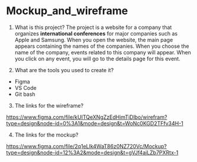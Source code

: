 # Mockup_and_wireframe
1. What is this project?
The project is a website for a company that organizes **international conferences** for major companies such as Apple and Samsung. When you open the website, the main page appears containing the names of the companies. When you choose the name of the company, events related to this company will appear. When you click on any event, you will go to the details page for this event.


2. What are the tools you used to create it?
 
- Figma
- VS Code
- Git bash 


3. The links for the wireframe?

<https://www.figma.com/file/kUITQeXNgZzEdHimTjDlbo/wirefram?type=design&node-id=0%3A1&mode=design&t=WoNc0KGD2TFfv34H-1>

4. The links for the mockup?

<https://www.figma.com/file/2q1eLIk4WaT86z0NZ720Vc/Mockup?type=design&node-id=12%3A2&mode=design&t=gVJf4aiLZb7PXRtx-1>